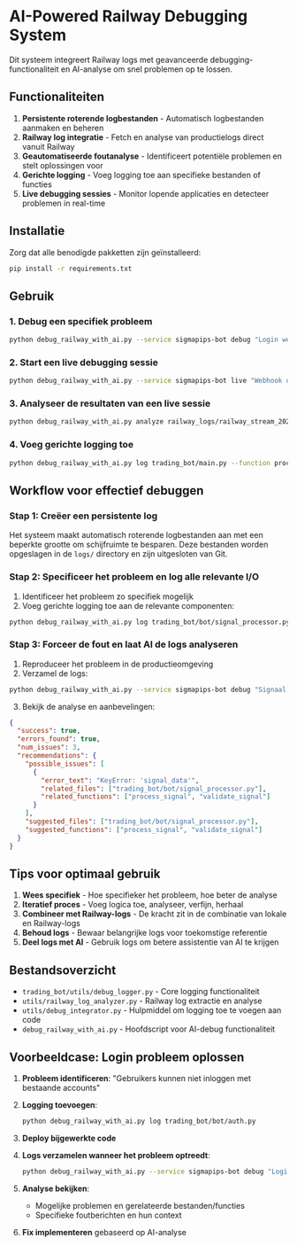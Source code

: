 # AI-Powered Railway Debugging System

Dit systeem integreert Railway logs met geavanceerde debugging-functionaliteit en AI-analyse om snel problemen op te lossen.

## Functionaliteiten

1. **Persistente roterende logbestanden** - Automatisch logbestanden aanmaken en beheren
2. **Railway log integratie** - Fetch en analyse van productielogs direct vanuit Railway 
3. **Geautomatiseerde foutanalyse** - Identificeert potentiële problemen en stelt oplossingen voor
4. **Gerichte logging** - Voeg logging toe aan specifieke bestanden of functies
5. **Live debugging sessies** - Monitor lopende applicaties en detecteer problemen in real-time

## Installatie

Zorg dat alle benodigde pakketten zijn geïnstalleerd:

```bash
pip install -r requirements.txt
```

## Gebruik

### 1. Debug een specifiek probleem

```bash
python debug_railway_with_ai.py --service sigmapips-bot debug "Login werkt niet voor bestaande gebruikers"
```

### 2. Start een live debugging sessie

```bash
python debug_railway_with_ai.py --service sigmapips-bot live "Webhook ontvangt geen gegevens"
```

### 3. Analyseer de resultaten van een live sessie

```bash
python debug_railway_with_ai.py analyze railway_logs/railway_stream_20240509_123456.txt "Webhook ontvangt geen gegevens"
```

### 4. Voeg gerichte logging toe

```bash
python debug_railway_with_ai.py log trading_bot/main.py --function process_signal
```

## Workflow voor effectief debuggen

### Stap 1: Creëer een persistente log

Het systeem maakt automatisch roterende logbestanden aan met een beperkte grootte om schijfruimte te besparen. Deze bestanden worden opgeslagen in de `logs/` directory en zijn uitgesloten van Git.

### Stap 2: Specificeer het probleem en log alle relevante I/O

1. Identificeer het probleem zo specifiek mogelijk
2. Voeg gerichte logging toe aan de relevante componenten:

```bash
python debug_railway_with_ai.py log trading_bot/bot/signal_processor.py
```

### Stap 3: Forceer de fout en laat AI de logs analyseren

1. Reproduceer het probleem in de productieomgeving
2. Verzamel de logs:

```bash
python debug_railway_with_ai.py --service sigmapips-bot debug "Signaal verwerking faalt na API-aanroep"
```

3. Bekijk de analyse en aanbevelingen:

```json
{
  "success": true,
  "errors_found": true,
  "num_issues": 3,
  "recommendations": {
    "possible_issues": [
      {
        "error_text": "KeyError: 'signal_data'",
        "related_files": ["trading_bot/bot/signal_processor.py"],
        "related_functions": ["process_signal", "validate_signal"]
      }
    ],
    "suggested_files": ["trading_bot/bot/signal_processor.py"],
    "suggested_functions": ["process_signal", "validate_signal"]
  }
}
```

## Tips voor optimaal gebruik

1. **Wees specifiek** - Hoe specifieker het probleem, hoe beter de analyse
2. **Iteratief proces** - Voeg logica toe, analyseer, verfijn, herhaal
3. **Combineer met Railway-logs** - De kracht zit in de combinatie van lokale en Railway-logs
4. **Behoud logs** - Bewaar belangrijke logs voor toekomstige referentie
5. **Deel logs met AI** - Gebruik logs om betere assistentie van AI te krijgen

## Bestandsoverzicht

- `trading_bot/utils/debug_logger.py` - Core logging functionaliteit
- `utils/railway_log_analyzer.py` - Railway log extractie en analyse
- `utils/debug_integrator.py` - Hulpmiddel om logging toe te voegen aan code
- `debug_railway_with_ai.py` - Hoofdscript voor AI-debug functionaliteit

## Voorbeeldcase: Login probleem oplossen

1. **Probleem identificeren**: "Gebruikers kunnen niet inloggen met bestaande accounts"

2. **Logging toevoegen**:
   ```bash
   python debug_railway_with_ai.py log trading_bot/bot/auth.py
   ```

3. **Deploy bijgewerkte code**

4. **Logs verzamelen wanneer het probleem optreedt**:
   ```bash
   python debug_railway_with_ai.py --service sigmapips-bot debug "Login werkt niet voor bestaande gebruikers"
   ```

5. **Analyse bekijken**:
   - Mogelijke problemen en gerelateerde bestanden/functies
   - Specifieke foutberichten en hun context

6. **Fix implementeren** gebaseerd op AI-analyse 